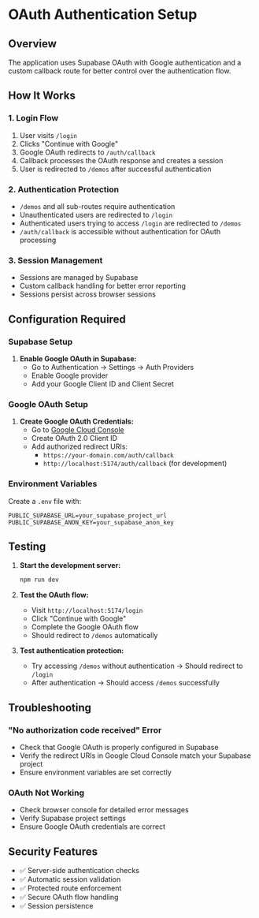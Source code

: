 # OAuth Authentication Setup

## Overview

The application uses Supabase OAuth with Google authentication and a custom callback route for better control over the authentication flow.

## How It Works

### 1. Login Flow
1. User visits `/login`
2. Clicks "Continue with Google"
3. Google OAuth redirects to `/auth/callback`
4. Callback processes the OAuth response and creates a session
5. User is redirected to `/demos` after successful authentication

### 2. Authentication Protection
- `/demos` and all sub-routes require authentication
- Unauthenticated users are redirected to `/login`
- Authenticated users trying to access `/login` are redirected to `/demos`
- `/auth/callback` is accessible without authentication for OAuth processing

### 3. Session Management
- Sessions are managed by Supabase
- Custom callback handling for better error reporting
- Sessions persist across browser sessions

## Configuration Required

### Supabase Setup
1. **Enable Google OAuth in Supabase:**
   - Go to Authentication → Settings → Auth Providers
   - Enable Google provider
   - Add your Google Client ID and Client Secret

### Google OAuth Setup
1. **Create Google OAuth Credentials:**
   - Go to [Google Cloud Console](https://console.cloud.google.com/)
   - Create OAuth 2.0 Client ID
   - Add authorized redirect URIs:
     - `https://your-domain.com/auth/callback`
     - `http://localhost:5174/auth/callback` (for development)

### Environment Variables
Create a `.env` file with:
```env
PUBLIC_SUPABASE_URL=your_supabase_project_url
PUBLIC_SUPABASE_ANON_KEY=your_supabase_anon_key
```

## Testing

1. **Start the development server:**
   ```bash
   npm run dev
   ```

2. **Test the OAuth flow:**
   - Visit `http://localhost:5174/login`
   - Click "Continue with Google"
   - Complete the Google OAuth flow
   - Should redirect to `/demos` automatically

3. **Test authentication protection:**
   - Try accessing `/demos` without authentication → Should redirect to `/login`
   - After authentication → Should access `/demos` successfully

## Troubleshooting

### "No authorization code received" Error
- Check that Google OAuth is properly configured in Supabase
- Verify the redirect URIs in Google Cloud Console match your Supabase project
- Ensure environment variables are set correctly

### OAuth Not Working
- Check browser console for detailed error messages
- Verify Supabase project settings
- Ensure Google OAuth credentials are correct

## Security Features

- ✅ Server-side authentication checks
- ✅ Automatic session validation
- ✅ Protected route enforcement
- ✅ Secure OAuth flow handling
- ✅ Session persistence 